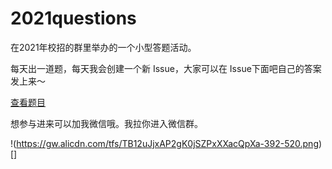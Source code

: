# 2021questions

在2021年校招的群里举办的一个小型答题活动。

每天出一道题，每天我会创建一个新 Issue，大家可以在 Issue下面吧自己的答案发上来～

[查看题目](https://github.com/SlashLabTeam/2021questions/issues)


想参与进来可以加我微信哦。我拉你进入微信群。

!(https://gw.alicdn.com/tfs/TB12uJjxAP2gK0jSZPxXXacQpXa-392-520.png)[]
